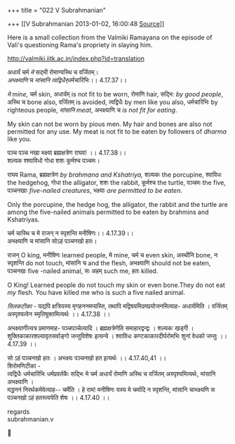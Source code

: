 +++
title = "022 V Subrahmanian"

+++
[[V Subrahmanian	2013-01-02, 16:00:48 [Source](https://groups.google.com/g/bvparishat/c/61H1QsFqBX4)]]



Here is a small collection from the Valmiki Ramayana on the episode of Vali's questioning Rama's propriety in slaying him.  
  
<http://valmiki.iitk.ac.in/index.php?id=translation>  
  
अधार्यं चर्म *मे* सद्भी रोमाण्यस्थि च वर्जितम्।  
*अभक्ष्याणि* च *मांसानि त्वद्विधैर्*धर्मचारिभिः।। 4.17.37।।  
  
*मे mine,* चर्म skin, अधार्यम् is not fit to be worn, रोमाणि hair, सद्भि: *by good people*, अस्थि च bone also, वर्जितम् is avoided, त्वद्विधैः by men like you also, धर्मचारिभिः by righteous people, *मांसानि meat*, अभक्ष्याणि च *is not fit for eating*.  
  
My skin can not be worn by pious men. My hair and bones are also not permitted for any use. My meat is not fit to be eaten by followers of *dharma* like you.   
  
पञ्च पञ्च नखा भक्ष्या ब्रह्मक्षत्रेण राघव! ।। 4.17.38।।  
शल्यक श्श्वाविधो गोधा शशः कूर्मश्च पञ्चमः।  
  
राघव Rama, ब्रह्मक्षत्रेण *by brahmana and Kshatriya,* शल्यकः the porcupine, श्वाविधः the hedgehog, गोधा the alligator, शशः the rabbit, कूर्मश्च the turtle, पञ्चमः the five, पञ्चनखाः *five-nailed creatures*, भक्ष्याः *are permitted to be eaten.*  
  
Only the porcupine, the hedge hog, the alligator, the rabbit and the turtle are among the five-nailed animals permitted to be eaten by brahmins and Kshatriyas.   
  
चर्म चास्थि च मे राजन् न स्पृशन्ति मनीषिणः।। 4.17.39।।  
अभक्ष्याणि च मांसानि सोऽहं पञ्चनखो हतः।  
  
राजन् O king, मनीषिणः learned people, मे mine, चर्म च even skin, अस्थीनि bone, न स्पृशन्ति do not touch, मांसानि च and the flesh, अभक्ष्याणि should not be eaten, पञ्चनखः five -nailed animal, सः अहम् such me, हतः killed.  
  
O King! Learned people do not touch my skin or even bone.They do not eat *my* flesh. You have killed me who is such a five nailed animal.  
  
*तिलकटीका* - यद्यपि क्षत्रियस्य मृगहननमप्यस्ति, तथापि मद्विषयमिदमप्रयोजनमित्याह- अधार्यमिति । वर्जितम् अस्पृश्यत्वेन स्मृतिषूक्तमित्यर्थः ।। 4.17.38 ।।  
  
अभक्ष्याणीत्यत्र प्रमाणमाह- पञ्चपञ्चेत्यादि । ब्रह्मक्षत्रेणेति समाहारद्वन्द्वः । शल्यकः खड्गी । शुक्तिकाकारशल्यावृतसर्वाङ्गो जन्तुविशेषः इत्यन्ये । श्वाविधः कण्टकाकारदीर्घरोमभिः शुनां वेधको जन्तुः ।। 4.17.39 ।।  
  
सो ऽहं पञ्चनखो हतः । अभक्ष्यः पञ्चनखो हत इत्यर्थः ।। 4.17.40,41 ।।  
शिरोमणिटीका -  
त्वद्विधैः धर्मचारिभिः धर्मप्रवर्तकैः सद्भिः मे चर्म अधार्यं रोमाणि अस्थि च वर्जितम् अस्पृश्यमित्यर्थः, मांसानि अभक्ष्याणि ।  
मद्धननं निरर्थकमेवेत्याह-- चर्मेति । हे राम! मनीषिणः यस्य मे चर्मादि न स्पृशन्ति, मांसानि चाभक्ष्यणि स पञ्चनखो ऽहं हतस्त्वयेति शेषः ।। 4.17.40 ।।  
  
regards  
subrahmanian.v



